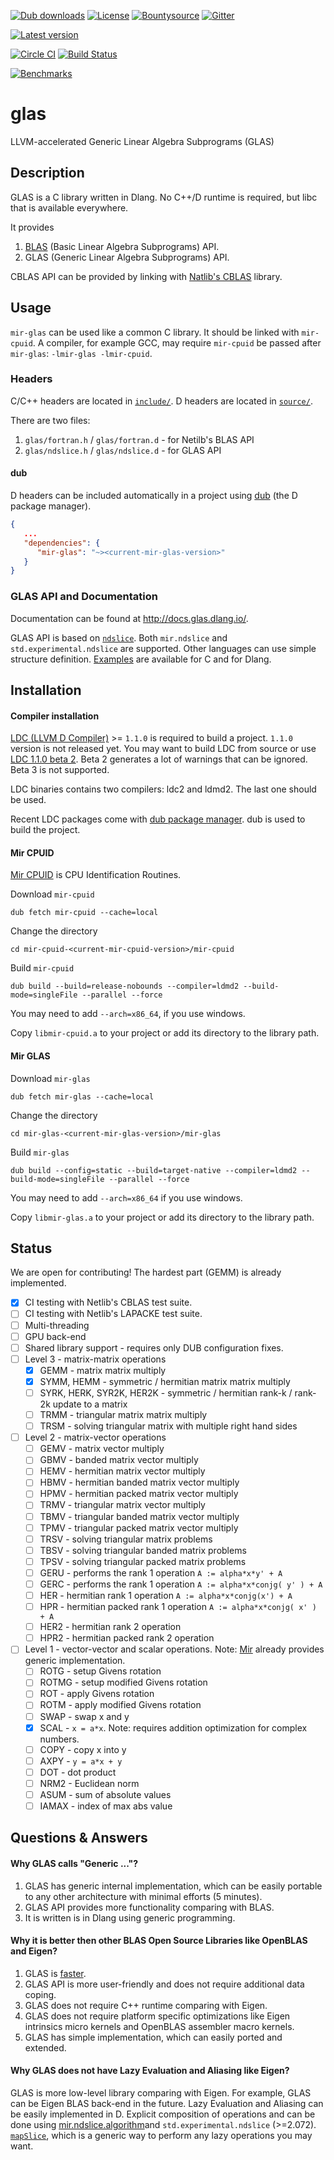 [![Dub downloads](https://img.shields.io/dub/dt/mir-glas.svg)](http://code.dlang.org/packages/mir-glas)
[![License](https://img.shields.io/dub/l/mir-glas.svg)](http://code.dlang.org/packages/mir-glas)
[![Bountysource](https://www.bountysource.com/badge/team?team_id=145399&style=bounties_received)](https://www.bountysource.com/teams/libmir)
[![Gitter](https://img.shields.io/gitter/room/libmir/public.svg)](https://gitter.im/libmir/public)

[![Latest version](https://img.shields.io/dub/v/mir-glas.svg)](http://code.dlang.org/packages/mir-glas)

[![Circle CI](https://circleci.com/gh/libmir/mir-glas.svg?style=svg)](https://circleci.com/gh/libmir/mir-glas)
[![Build Status](https://travis-ci.org/libmir/mir-glas.svg?branch=master)](https://travis-ci.org/libmir/mir-glas)

[![Benchmarks](http://blog.mir.dlang.io/images/bench_csingle.svg)](http://blog.mir.dlang.io/glas/benchmark/openblas/2016/09/23/glas-gemm-benchmark.html)

# glas
LLVM-accelerated Generic Linear Algebra Subprograms (GLAS)

## Description
GLAS is a C library written in Dlang. No C++/D runtime is required, but libc that is available everywhere.

It provides

 1. [BLAS](http://netlib.org/blas/) (Basic Linear Algebra Subprograms) API.
 2. GLAS (Generic Linear Algebra Subprograms) API.

CBLAS API can be provided by linking with [Natlib's CBLAS](http://netlib.org/blas/#_cblas) library.


## Usage

`mir-glas` can be used like a common C library. It should be linked with `mir-cpuid`.
A compiler, for example GCC, may require `mir-cpuid` be passed after `mir-glas`: `-lmir-glas -lmir-cpuid`.


### Headers

C/C++ headers are located in [`include/`](include/).
D headers are located in [`source/`](source/).

There are two files:

 1. `glas/fortran.h` / `glas/fortran.d` - for Netilb's BLAS API
 2. `glas/ndslice.h` / `glas/ndslice.d` - for GLAS API

#### dub
D headers can be included automatically in a project using [dub](http://code.dlang.org/) (the D package manager).
```json
{
   ...
   "dependencies": {
      "mir-glas": "~><current-mir-glas-version>"
   }
}
```

### GLAS API and Documentation

Documentation can be found at http://docs.glas.dlang.io/.

GLAS API is based on [`ndslice`](http://dlang.org/phobos/std_experimental_ndslice.html).
Both `mir.ndslice` and `std.experimental.ndslice` are supported.
Other languages can use simple structure definition.
[Examples](examples/) are available for C and for Dlang.

## Installation

#### Compiler installation

[LDC (LLVM D Compiler)](https://github.com/ldc-developers/ldc) >= `1.1.0` is required to build a project.
`1.1.0` version is not released yet.
You may want to build LDC from source or use [LDC 1.1.0 beta 2](https://github.com/ldc-developers/ldc/releases/tag/v1.1.0-beta2).
Beta 2 generates a lot of warnings that can be ignored. Beta 3 is not supported.

LDC binaries contains two compilers: ldc2 and ldmd2. The last one should be used.

Recent LDC packages come with [dub package manager](http://code.dlang.org/docs/commandline).
dub is used to build the project.

#### Mir CPUID
[Mir CPUID](https://github.com/libmir/mir-cpuid) is CPU Identification Routines.

Download `mir-cpuid`
```shell
dub fetch mir-cpuid --cache=local
```

Change the directory
```shell
cd mir-cpuid-<current-mir-cpuid-version>/mir-cpuid
```

Build `mir-cpuid`
```shell
dub build --build=release-nobounds --compiler=ldmd2 --build-mode=singleFile --parallel --force
```
You may need to add `--arch=x86_64`, if you use windows.

Copy `libmir-cpuid.a` to your project or add its directory to the library path.

#### Mir GLAS

Download `mir-glas`
```shell
dub fetch mir-glas --cache=local
```

Change the directory
```shell
cd mir-glas-<current-mir-glas-version>/mir-glas
```

Build `mir-glas`
```shell
dub build --config=static --build=target-native --compiler=ldmd2 --build-mode=singleFile --parallel --force
```
You may need to add `--arch=x86_64` if you use windows.

Copy `libmir-glas.a` to your project or add its directory to the library path.

## Status

We are open for contributing!
The hardest part (GEMM) is already implemented.

 - [x] CI testing with Netlib's CBLAS test suite.
 - [ ] CI testing with Netlib's LAPACKE test suite.
 - [ ] Multi-threading
 - [ ] GPU back-end
 - [ ] Shared library support - requires only DUB configuration fixes.
 - [ ] Level 3 - matrix-matrix operations
   - [x] GEMM - matrix matrix multiply
   - [x] SYMM, HEMM - symmetric / hermitian matrix matrix multiply
   - [ ] SYRK, HERK, SYR2K, HER2K - symmetric / hermitian rank-k / rank-2k update to a matrix
   - [ ] TRMM - triangular matrix matrix multiply
   - [ ] TRSM - solving triangular matrix with multiple right hand sides
 - [ ] Level 2 - matrix-vector operations
   - [ ] GEMV - matrix vector multiply
   - [ ] GBMV - banded matrix vector multiply
   - [ ] HEMV - hermitian matrix vector multiply
   - [ ] HBMV - hermitian banded matrix vector multiply
   - [ ] HPMV - hermitian packed matrix vector multiply
   - [ ] TRMV - triangular matrix vector multiply
   - [ ] TBMV - triangular banded matrix vector multiply
   - [ ] TPMV - triangular packed matrix vector multiply
   - [ ] TRSV - solving triangular matrix problems
   - [ ] TBSV - solving triangular banded matrix problems
   - [ ] TPSV - solving triangular packed matrix problems
   - [ ] GERU - performs the rank 1 operation `A := alpha*x*y' + A`
   - [ ] GERC - performs the rank 1 operation `A := alpha*x*conjg( y' ) + A`
   - [ ] HER - hermitian rank 1 operation `A := alpha*x*conjg(x') + A`
   - [ ] HPR - hermitian packed rank 1 operation `A := alpha*x*conjg( x' ) + A`
   - [ ] HER2 - hermitian rank 2 operation
   - [ ] HPR2 - hermitian packed rank 2 operation
 - [ ] Level 1 - vector-vector and scalar operations. Note: [Mir](https://github.com/libmir/mir) already provides generic implementation.
   - [ ] ROTG - setup Givens rotation
   - [ ] ROTMG - setup modified Givens rotation
   - [ ] ROT - apply Givens rotation
   - [ ] ROTM - apply modified Givens rotation
   - [ ] SWAP - swap x and y
   - [x] SCAL - `x = a*x`. Note: requires addition optimization for complex numbers.
   - [ ] COPY - copy x into y
   - [ ] AXPY - `y = a*x + y`
   - [ ] DOT - dot product
   - [ ] NRM2 - Euclidean norm
   - [ ] ASUM - sum of absolute values
   - [ ] IAMAX - index of max abs value

## Questions & Answers

#### Why GLAS calls "Generic ..."?

 1. GLAS has generic internal implementation, which can be easily portable to any other architecture with minimal efforts (5 minutes).
 2. GLAS API provides more functionality comparing with BLAS.
 3. It is written is in Dlang using generic programming.

#### Why it is better then other BLAS Open Source Libraries like OpenBLAS and Eigen?

 1. GLAS is [faster](http://blog.mir.dlang.io/glas/benchmark/openblas/2016/09/23/glas-gemm-benchmark.html).
 2. GLAS API is more user-friendly and does not require additional data coping.
 3. GLAS does not require C++ runtime comparing with Eigen.
 4. GLAS does not require platform specific optimizations like Eigen intrinsics micro kernels and OpenBLAS assembler macro kernels.
 5. GLAS has simple implementation, which can easily ported and extended.

#### Why GLAS does not have Lazy Evaluation and Aliasing like Eigen?

GLAS is more low-level library comparing with Eigen. For example, GLAS can be Eigen BLAS back-end in the future.
Lazy Evaluation and Aliasing can be easily implemented in D.
Explicit composition of operations and can be done using [mir.ndslice.algorithm](http://docs.mir.dlang.io/latest/mir_ndslice_algorithm.html#mapSlice)and `std.experimental.ndslice` (>=2.072). [`mapSlice`](http://dlang.org/phobos-prerelease/std_experimental_ndslice_selection.html#.mapSlice), which is a generic way to perform any lazy operations you may want.